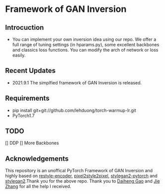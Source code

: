 # Framework of GAN Inversion

## Introcuction
* You can implement your own inversion idea using our repo. We offer a full range of tuning settings (in hparams.py), some excellent backbones and classics loss functions. You can modify the arch of network or loss easily.

## Recent Updates
* 2021.9.1 The simplfied framework of GAN Inversion is released.

## Requirements
* pip install git+git://github.com/lehduong/torch-warmup-lr.git
* PyTorch1.7

 

## TODO
[] DDP
[] More Backbones

## Acknowledgements
This repository is an unoffical PyTorch Framework of GAN Inversion and highly based on [restyle-encoder](https://github.com/yuval-alaluf/restyle-encoder), [pixel2style2pixel](https://github.com/eladrich/pixel2style2pixel), [stylegan2-pytorch](https://github.com/rosinality/stylegan2-pytorch) and [stylegan2](https://github.com/NVlabs/stylegan2).Thank you for the above repo. Thank you to [Daiheng Gao](https://github.com/tomguluson92) and [Jie Zhang](https://scholar.google.com.hk/citations?user=gBkYZeMAAAAJ&hl=zh-CN) for all the help I received.
